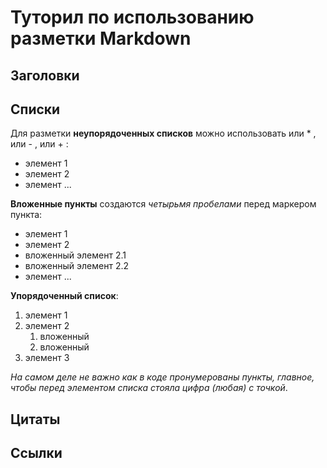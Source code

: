 # Туторил по использованию разметки Markdown
## Заголовки

## Списки
Для разметки **неупорядоченных списков** можно использовать или * , или - , или + :
- элемент 1
- элемент 2
- элемент ...

**Вложенные пункты** создаются *четырьмя пробелами* перед
маркером пункта:
* элемент 1
* элемент 2
 * вложенный элемент 2.1
 * вложенный элемент 2.2
* элемент ...

**Упорядоченный список**:
1. элемент 1
2. элемент 2
   1. вложенный
   2. вложенный
3. элемент 3

*На самом деле не важно как в коде пронумерованы пункты,
главное, чтобы перед элементом списка стояла цифра
(любая) с точкой*.

## Цитаты

## Ссылки